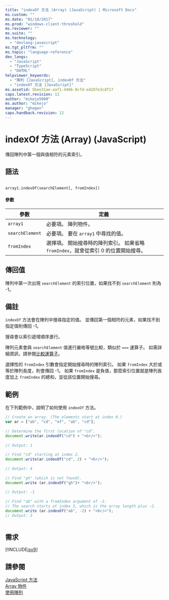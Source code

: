 ```yaml
---
title: "indexOf 方法 (Array) (JavaScript) | Microsoft Docs"
ms.custom: ""
ms.date: "01/18/2017"
ms.prod: "windows-client-threshold"
ms.reviewer: ""
ms.suite: ""
ms.technology: 
  - "devlang-javascript"
ms.tgt_pltfrm: ""
ms.topic: "language-reference"
dev_langs: 
  - "JavaScript"
  - "TypeScript"
  - "DHTML"
helpviewer_keywords: 
  - "陣列 [JavaScript], indexOf 方法"
  - "indexOf 方法 [JavaScript]"
ms.assetid: 5bee31ae-aaf1-4466-8cfd-ed287e3cdf17
caps.latest.revision: 12
author: "mikejo5000"
ms.author: "mikejo"
manager: "ghogen"
caps.handback.revision: 12
---
```

# indexOf 方法 (Array) (JavaScript)
傳回陣列中第一個與值相符的元素索引。  
  
## 語法  
  
```  
  
array1.indexOf(searchElement[, fromIndex])  
```  
  
#### 參數  
  
|參數|定義|  
|--------|--------|  
|`array1`|必要項。  陣列物件。|  
|`searchElement`|必要項。  要在 `array1` 中尋找的值。|  
|`fromIndex`|選擇項。  開始搜尋時的陣列索引。  如果省略 `fromIndex`，就會從索引 0 的位置開始搜尋。|  
  
## 傳回值  
 陣列中第一次出現 `searchElement` 的索引位置，如果找不到 `searchElement` 則為 \-1。  
  
## 備註  
 `indexOf` 方法會在陣列中搜尋指定的值。  並傳回第一個相符的元素，如果找不到指定值則傳回 \-1。  
  
 搜尋會以索引遞增順序進行。  
  
 陣列元素會與 `searchElement` 值進行嚴格等號比較，類似於 `===` 運算子。  如需詳細資訊，請參閱[比較運算子](../../javascript/reference/comparison-operators-javascript.md)。  
  
 選擇性的 `fromIndex` 引數會指定開始搜尋時的陣列索引。  如果 `fromIndex` 大於或等於陣列長度，則會傳回 \-1。  如果 `fromIndex` 是負值，那麼索引位置就是陣列長度加上 `fromIndex` 的總和，並從該位置開始搜尋。  
  
## 範例  
 在下列範例中，說明了如何使用 `indexOf` 方法。  
  
```javascript  
// Create an array. (The elements start at index 0.)  
var ar = ["ab", "cd", "ef", "ab", "cd"];  
  
// Determine the first location of "cd".  
document.write(ar.indexOf("cd") + "<br/>");  
  
// Output: 1  
  
// Find "cd" starting at index 2.  
document.write(ar.indexOf("cd", 2) + "<br/>");  
  
// Output: 4  
  
// Find "gh" (which is not found).  
document.write (ar.indexOf("gh")+ "<br/>");  
  
// Output: -1  
  
// Find "ab" with a fromIndex argument of -2.  
// The search starts at index 3, which is the array length plus -2.  
document.write (ar.indexOf("ab", -2) + "<br/>");  
// Output: 3  
  
```  
  
## 需求  
 [!INCLUDE[jsv9](../../javascript/includes/jsv9-md.md)]  
  
## 請參閱  
 [JavaScript 方法](../../javascript/reference/javascript-methods.md)   
 [Array 物件](../../javascript/reference/array-object-javascript.md)   
 [使用陣列](../../javascript/advanced/using-arrays-javascript.md)